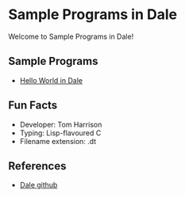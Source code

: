 # Sample Programs in Dale

Welcome to Sample Programs in Dale!

## Sample Programs

- [Hello World in Dale][1]

## Fun Facts

- Developer: Tom Harrison
- Typing: Lisp-flavoured C
- Filename extension: .dt

## References

- [Dale github][2]

[1]: https://github.com/TheRenegadeCoder/sample-programs/issues/449
[2]: https://github.com/tomhrr/dale